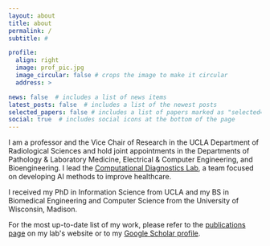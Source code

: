 ```yaml
---
layout: about
title: about
permalink: /
subtitle: #

profile:
  align: right
  image: prof_pic.jpg
  image_circular: false # crops the image to make it circular
  address: > 

news: false  # includes a list of news items
latest_posts: false  # includes a list of the newest posts
selected_papers: false # includes a list of papers marked as "selected={true}"
social: true  # includes social icons at the bottom of the page
---
```


I am a professor and the Vice Chair of Research in the UCLA Department of Radiological Sciences and hold joint appointments in the Departments of Pathology & Laboratory Medicine, Electrical & Computer Engineering, and Bioengineering. I lead the <a href="https://cdx.seas.ucla.edu">Computational Diagnostics Lab</a>, a team focused on developing AI methods to improve healthcare. 

I received my PhD in Information Science from UCLA and my BS in Biomedical Engineering and Computer Science from the University of Wisconsin, Madison.

For the most up-to-date list of my work, please refer to the <a href="https://cdx.seas.ucla.edu/publications/">publications page</a> on my lab's website or to my <a href="https://scholar.google.com/citations?user=ghhboLQAAAAJ">Google Scholar profile</a>.